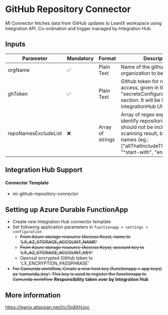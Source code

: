 # GitHub Repository Connector

MI Connector fetches data from GitHub updates to LeanIX workspace using Integration API. Co-ordination and trigger managed by
Integration Hub.

## Inputs

| Parameter            | Mandatory | Format               | Description                                                                                                                                                                       |
| -------------------- | --------- | -------------------- | --------------------------------------------------------------------------------------------------------------------------------------------------------------------------------- |
| orgName              | ✅        | Plain Text           | Name of the github organization to be scanned                                                                                                                                     |
| ghToken              | ✅        | Plain Text           | Github token for repository access, given in the "secretsConfiguration" section. It will be hidden in the integrationHub UI.                                                                                                                                                |
| repoNamesExcludeList | ❌        | Array of strings     | Array of regex expressions to identify repositories, that should not be included in the scanning result, by their names (eg.: ["allThatIncludeThisSubstring", "^start-with", "end-with$"]) |

## Integration Hub Support

#### Connector Template

- mi-github-repository-connector

## Setting up Azure Durable FunctionApp

- Create new Integration Hub connector template
- Set following application parameters in `functionapp > settings > configuration`
  - ~~From Azure storage resource (Access Keys), name to 'LX_AZ_STORAGE_ACCOUNT_NAME'~~
  - ~~From Azure storage resource (Access Keys), account key to 'LX_AZ_STORAGE_ACCOUNT_KEY'~~
  - Openssl encrypted GitHub token to 'LX_ENCRYPTION_PASSPHRASE'
- ~~For Camunda workflow, Create a new host key (functionapp > app keys) as 'camunda_key'. This key is used to register the
  functionapp to Camunda workflow~~ **Responsibility taken over by Integration Hub**

## More information

https://leanix.atlassian.net/l/c/0o8XHJoc
